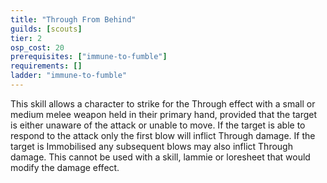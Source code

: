 ```yaml
---
title: "Through From Behind"
guilds: [scouts]
tier: 2
osp_cost: 20
prerequisites: ["immune-to-fumble"]
requirements: []
ladder: "immune-to-fumble"
---
```

This skill allows a character to strike for the Through effect with a small or medium melee weapon held in their primary hand, provided that the target is either unaware of the attack or unable to move. If the target is able to respond to the attack only the first blow will inflict Through damage. If the target is Immobilised any subsequent blows may also inflict Through damage. This cannot be used with a skill, lammie or loresheet that would modify the damage effect.